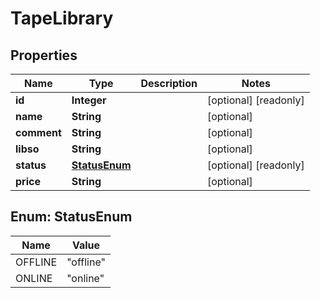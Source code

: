

# TapeLibrary

## Properties

Name | Type | Description | Notes
------------ | ------------- | ------------- | -------------
**id** | **Integer** |  |  [optional] [readonly]
**name** | **String** |  |  [optional]
**comment** | **String** |  |  [optional]
**libso** | **String** |  |  [optional]
**status** | [**StatusEnum**](#StatusEnum) |  |  [optional] [readonly]
**price** | **String** |  |  [optional]



## Enum: StatusEnum

Name | Value
---- | -----
OFFLINE | &quot;offline&quot;
ONLINE | &quot;online&quot;




